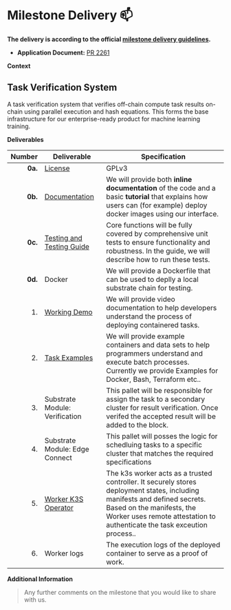 # Milestone Delivery :mailbox:

**The delivery is according to the official [milestone delivery guidelines](https://github.com/w3f/Grants-Program/blob/master/docs/Support%20Docs/milestone-deliverables-guidelines.md).**  

* **Application Document:** [PR 2261](https://github.com/w3f/Grants-Program/pull/2261)

**Context**

## Task Verification System

A task verification system that verifies off-chain compute task results on-chain using parallel execution and hash equations. This forms the base infrastructure for our enterprise-ready product for machine learning training.

**Deliverables** 

| Number | Deliverable | Specification |
| -----: | ----------- | ------------- |
| **0a.** | [License](https://github.com/Cyborg-Network/cyborg-parachain/blob/master/LICENSE) | GPLv3 |
| **0b.** | [Documentation](https://docs.google.com/document/d/1p5JJ1K6iTV20h4qU1s38e-lRKMvXN6j2MsjITLswqEQ/edit#heading=h.mm3nklvp0xtd) | We will provide both **inline documentation** of the code and a basic **tutorial** that explains how users can (for example) deploy docker images using our interface. |
| **0c.** | [Testing and Testing Guide](https://github.com/Cyborg-Network/cyborg-parachain/blob/master/INSTRUCTIONS.md) | Core functions will be fully covered by comprehensive unit tests to ensure functionality and robustness. In the guide, we will describe how to run these tests. |
| **0d.** | Docker | We will provide a Dockerfile that can be used to deplly a local substrate chain for testing. |
| 1. | [Working Demo](https://drive.google.com/file/d/1cBpTbd4xRPdUz4_RgGIU7axy9Cb4MjD2/view?usp=sharing) | We will provide video documentation to help developers understand the process of deploying containered tasks.|
| 2. | [Task Examples](https://github.com/Cyborg-Network/cyborg-parachain/blob/master/README.md#task-examples) | We will provide example containers and data sets to help programmers understand and execute batch processes. Currently we provide Examples for Docker, Bash, Terraform etc.. |
| 3. | Substrate Module: Verification | This pallet will be responsible for assign the task to a secondary cluster for result verification. Once verifed the accepted result will be added to the block. |
| 4. | Substrate Module: Edge Connect| This pallet will posses the logic for schedluing tasks to a specific cluster that matches the required specifications|
| 5. | [Worker K3S Operator](https://github.com/Cyborg-Network/Worker) | The k3s worker acts as a trusted controller. It securely stores deployment states, including manifests and defined secrets. Based on the manifests, the Worker uses remote attestation to authenticate the task exceution process.. |
| 6. | Worker logs | The execution logs of the deployed container to serve as a proof of work. |

**Additional Information**
> Any further comments on the milestone that you would like to share with us.
